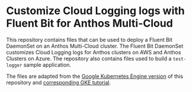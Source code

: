 # Customize Cloud Logging logs with Fluent Bit for Anthos Multi-Cloud

This repository contains files that can be used to deploy a Fluent Bit
DaemonSet on an Anthos Multi-Cloud cluster. The Fluent Bit DaemonSet
customizes Cloud Logging logs for Anthos clusters on AWS and Anthos Clusters
on Azure. The repository also contains files used to build a `test-logger`
sample application.

The files are adapted from the
[Google Kubernetes Engine version](https://github.com/GoogleCloudPlatform/community/tree/master/tutorials/kubernetes-engine-customize-fluentbit) of this
repository and [corresponding GKE tutorial](https://cloud.google.com/community/tutorials/kubernetes-engine-customize-fluentbit).
